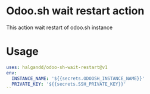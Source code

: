 # Odoo.sh wait restart action

This action wait restart of odoo.sh instance

# Usage

```yaml
uses: halgandd/odoo-sh-wait-restart@v1
env:
  INSTANCE_NAME: '${{secrets.ODOOSH_INSTANCE_NAME}}'
  PRIVATE_KEY: '${{secrets.SSH_PRIVATE_KEY}}'
``